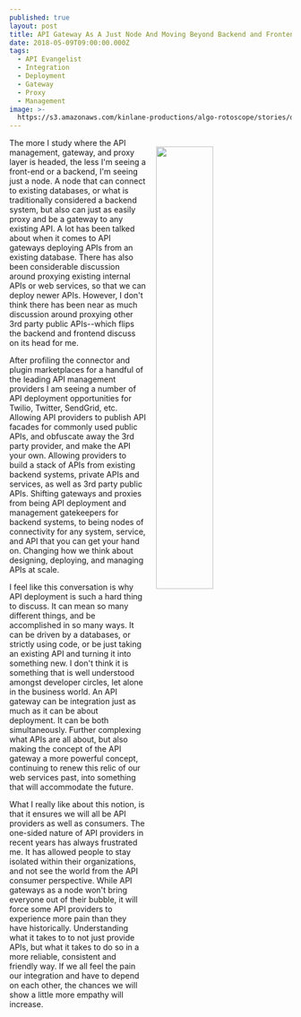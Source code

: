```yaml
---
published: true
layout: post
title: API Gateway As A Just Node And Moving Beyond Backend and Frontend
date: 2018-05-09T09:00:00.000Z
tags:
  - API Evangelist
  - Integration
  - Deployment
  - Gateway
  - Proxy
  - Management
image: >-
  https://s3.amazonaws.com/kinlane-productions/algo-rotoscope/stories/docks_copper_circuit.jpg
---
```

<p><img src="{{ page.image }}" width="45%" align="right" style="padding: 15px;" /></p>The more I study where the API management, gateway, and proxy layer is headed, the less I'm seeing a front-end or a backend, I'm seeing just a node. A node that can connect to existing databases, or what is traditionally considered a backend system, but also can just as easily proxy and be a gateway to any existing API. A lot has been talked about when it comes to API gateways deploying APIs from an existing database. There has also been considerable discussion around proxying existing internal APIs or web services, so that we can deploy newer APIs. However, I don't think there has been near as much discussion around proxying other 3rd party public APIs--which flips the backend and frontend discuss on its head for me.

After profiling the connector and plugin marketplaces for a handful of the leading API management providers I am seeing a number of API deployment opportunities for Twilio, Twitter, SendGrid, etc. Allowing API providers to publish API facades for commonly used public APIs, and obfuscate away the 3rd party provider, and make the API your own. Allowing providers to build a stack of APIs from existing backend systems, private APIs and services, as well as 3rd party public APIs. Shifting gateways and proxies from being API deployment and management gatekeepers for backend systems, to being nodes of connectivity for any system, service, and API that you can get your hand on. Changing how we think about designing, deploying, and managing APIs at scale.

I feel like this conversation is why API deployment is such a hard thing to discuss. It can mean so many different things, and be accomplished in so many ways. It can be driven by a databases, or strictly using code, or be just taking an existing API and turning it into something new. I don't think it is something that is well understood amongst developer circles, let alone in the business world. An API gateway can be integration just as much as it can be about deployment. It can be both simultaneously. Further complexing what APIs are all about, but also making the concept of the API gateway a more powerful concept, continuing to renew this relic of our web services past, into something that will accommodate the future.

What I really like about this notion, is that it ensures we will all be API providers as well as consumers. The one-sided nature of API providers in recent years has always frustrated me. It has allowed people to stay isolated within their organizations, and not see the world from the API consumer perspective. While API gateways as a node won't bring everyone out of their bubble, it will force some API providers to experience more pain than they have historically. Understanding what it takes to to not just provide APIs, but what it takes to do so in a more reliable, consistent and friendly way. If we all feel the pain our integration and have to depend on each other, the chances we will show a little more empathy will increase.
